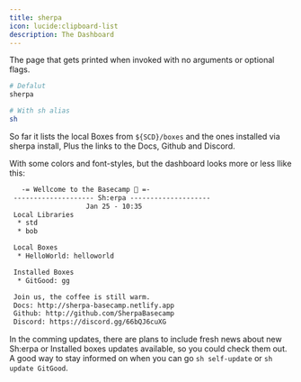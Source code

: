 ```yaml
---
title: sherpa
icon: lucide:clipboard-list
description: The Dashboard
---
```


The page that gets printed when invoked with no arguments or optional flags.

```bash
# Defalut
sherpa

# With sh alias
sh
```

So far it lists the local Boxes from `${SCD}/boxes` and the ones installed via sherpa install, Plus the links to the Docs, Github and Discord.

With some colors and font-styles, but the dashboard looks more or less llike this:

```txt
   -= Wellcome to the Basecamp 👋 =-
 -------------------- Sh:erpa --------------------
                   Jan 25 - 10:35
 Local Libraries
  * std
  * bob

 Local Boxes
  * HelloWorld: helloworld

 Installed Boxes
  * GitGood: gg

 Join us, the coffee is still warm.
 Docs: http://sherpa-basecamp.netlify.app
 Github: http://github.com/SherpaBasecamp
 Discord: https://discord.gg/66bQJ6cuXG
```

In the comming updates, there are plans to include fresh news about new Sh:erpa or Installed boxes updates available, so you could check them out. A good way to stay informed on when you can go `sh self-update` or `sh update GitGood`.
